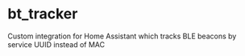 # bt_tracker
Custom integration for Home Assistant which tracks BLE beacons by service UUID instead of MAC
